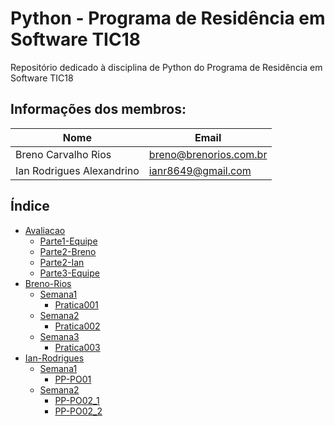 # Python - Programa de Residência em Software TIC18

Repositório dedicado à disciplina de Python do Programa de Residência em Software TIC18

## Informações dos membros:

| Nome                      | Email                  |
| ------------------------- | ---------------------- |
| Breno Carvalho Rios       | breno@brenorios.com.br |
| Ian Rodrigues Alexandrino | ianr8649@gmail.com     |

## Índice
* [Avaliacao](https://github.com/brenoriios/Python-TIC18/tree/main/Avaliacao)
    * [Parte1-Equipe](https://github.com/brenoriios/Python-TIC18/tree/main/Avaliacao/Parte1-Equipe)
    * [Parte2-Breno](https://github.com/brenoriios/Python-TIC18/tree/main/Avaliacao/Parte2-Breno)
    * [Parte2-Ian](https://github.com/brenoriios/Python-TIC18/tree/main/Avaliacao/Parte2-Ian)
    * [Parte3-Equipe](https://github.com/brenoriios/Python-TIC18/tree/main/Avaliacao/Parte3-Equipe)
* [Breno-Rios](https://github.com/brenoriios/Python-TIC18/tree/main/Breno-Rios)
    * [Semana1](https://github.com/brenoriios/Python-TIC18/tree/main/Breno-Rios/Semana1)
        * [Pratica001](https://github.com/brenoriios/Python-TIC18/tree/main/Breno-Rios/Semana1/Pratica001)
    * [Semana2](https://github.com/brenoriios/Python-TIC18/tree/main/Breno-Rios/Semana2)
        * [Pratica002](https://github.com/brenoriios/Python-TIC18/tree/main/Breno-Rios/Semana2/Pratica002)
    * [Semana3](https://github.com/brenoriios/Python-TIC18/tree/main/Breno-Rios/Semana3)
        * [Pratica003](https://github.com/brenoriios/Python-TIC18/tree/main/Breno-Rios/Semana3/Pratica003)
* [Ian-Rodrigues](https://github.com/brenoriios/Python-TIC18/tree/main/Ian-Rodrigues)
    * [Semana1](https://github.com/brenoriios/Python-TIC18/tree/main/Ian-Rodrigues/Semana1)
        * [PP-PO01](https://github.com/brenoriios/Python-TIC18/tree/main/Ian-Rodrigues/Semana1/PP-PO01)
    * [Semana2](https://github.com/brenoriios/Python-TIC18/tree/main/Ian-Rodrigues/Semana2)
        * [PP-PO02_1](https://github.com/brenoriios/Python-TIC18/tree/main/Ian-Rodrigues/Semana2/PP-PO02_1)
        * [PP-PO02_2](https://github.com/brenoriios/Python-TIC18/tree/main/Ian-Rodrigues/Semana2/PP-PO02_2)